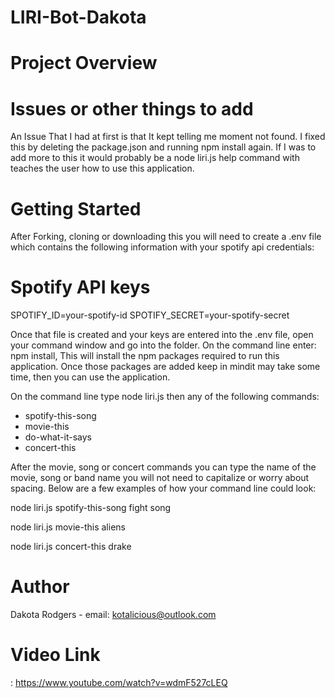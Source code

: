 # LIRI-Bot-Dakota

# Project Overview


# Issues or other things to add
An Issue That I had at first is that It kept telling me moment not found. I fixed this by deleting the package.json and running
npm install again. If I was to add more to this it would probably be a node liri.js help command with teaches the user how to use this
application.

# Getting Started
After Forking, cloning or downloading this you will need to create a .env file which contains the following information with your spotify api credentials: 

# Spotify API keys

SPOTIFY_ID=your-spotify-id
SPOTIFY_SECRET=your-spotify-secret


Once that file is created and your keys are entered into the .env file, open your command window and go into the folder. On the command line enter: npm install,
This will install the npm packages required to run this application. Once those packages are added keep in mindit may take some time, then you can use the application.

On the command line type node liri.js then any of the following commands:

* spotify-this-song
* movie-this
* do-what-it-says
* concert-this


After the movie, song or concert commands you can type the name of the movie, song or band name you will not need to capitalize or worry about spacing. Below are a few examples of how your command line could look:

node liri.js spotify-this-song fight song

node liri.js movie-this aliens

node liri.js concert-this drake



# Author

Dakota Rodgers - email: kotalicious@outlook.com

# Video Link


: https://www.youtube.com/watch?v=wdmF527cLEQ